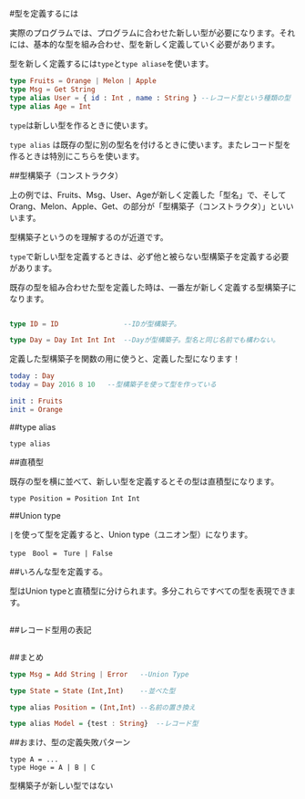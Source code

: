 #型を定義するには

実際のプログラムでは、プログラムに合わせた新しい型が必要になります。それには、基本的な型を組み合わせ、型を新しく定義していく必要があります。


型を新しく定義するには`type`と`type aliase`を使います。

```elm
type Fruits = Orange | Melon | Apple
type Msg = Get String
type alias User = { id : Int , name : String } --レコード型という種類の型
type alias Age = Int
```

`type`は新しい型を作るときに使います。

`type alias` は既存の型に別の型名を付けるときに使います。またレコード型を作るときは特別にこちらを使います。

##型構築子（コンストラクタ）

上の例では、Fruits、Msg、User、Ageが新しく定義した「型名」で、そしてOrang、Melon、Apple、Get、の部分が「型構築子（コンストラクタ）」といいいます。

型構築子というのを理解するのが近道です。

`type`で新しい型を定義するときは、必ず他と被らない型構築子を定義する必要があります。

既存の型を組み合わせた型を定義した時は、一番左が新しく定義する型構築子になります。

```elm

type ID = ID                --IDが型構築子。

type Day = Day Int Int Int  --Dayが型構築子。型名と同じ名前でも構わない。

```

定義した型構築子を関数の用に使うと、定義した型になります！

```elm
today : Day
today = Day 2016 8 10   --型構築子を使って型を作っている

init : Fruits
init = Orange           
```

##type alias



```
type alias

```


##直積型

既存の型を横に並べて、新しい型を定義するとその型は直積型になります。

```
type Position = Position Int Int
```

##Union type

`|`を使って型を定義すると、Union type（ユニオン型）になります。

```
type　Bool =　Ture | False
```

##いろんな型を定義する。

型はUnion typeと直積型に分けられます。多分これらですべての型を表現できます。

```

```

##レコード型用の表記

```

```


##まとめ

```hs
type Msg = Add String | Error   --Union Type

type State = State (Int,Int)    --並べた型

type alias Position = (Int,Int) --名前の置き換え

type alias Model = {test : String}  --レコード型

```

##おまけ、型の定義失敗パターン

```
type A = ...
type Hoge = A | B | C
```

型構築子が新しい型ではない
